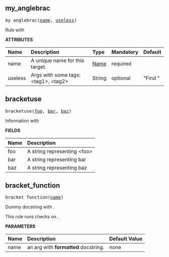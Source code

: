 <!-- Generated with Stardoc: http://skydoc.bazel.build -->

<a id="#my_anglebrac"></a>

## my_anglebrac

<pre>
my_anglebrac(<a href="#my_anglebrac-name">name</a>, <a href="#my_anglebrac-useless">useless</a>)
</pre>

Rule with <brackets>

**ATTRIBUTES**


| Name  | Description | Type | Mandatory | Default |
| :------------- | :------------- | :------------- | :------------- | :------------- |
| <a id="my_anglebrac-name"></a>name |  A unique name for this target.   | <a href="https://bazel.build/docs/build-ref.html#name">Name</a> | required |  |
| <a id="my_anglebrac-useless"></a>useless |  Args with some tags: &lt;tag1&gt;, &lt;tag2&gt;   | String | optional | "Find <brackets>" |


<a id="#bracketuse"></a>

## bracketuse

<pre>
bracketuse(<a href="#bracketuse-foo">foo</a>, <a href="#bracketuse-bar">bar</a>, <a href="#bracketuse-baz">baz</a>)
</pre>

Information with <brackets>

**FIELDS**


| Name  | Description |
| :------------- | :------------- |
| <a id="bracketuse-foo"></a>foo |  A string representing &lt;foo&gt;    |
| <a id="bracketuse-bar"></a>bar |  A string representing bar    |
| <a id="bracketuse-baz"></a>baz |  A string representing baz    |


<a id="#bracket_function"></a>

## bracket_function

<pre>
bracket_function(<a href="#bracket_function-name">name</a>)
</pre>

Dummy docstring with <brackets>.

This rule runs checks on <angle brackets>.


**PARAMETERS**


| Name  | Description | Default Value |
| :------------- | :------------- | :------------- |
| <a id="bracket_function-name"></a>name |  an arg with **formatted** docstring.   |  none |


